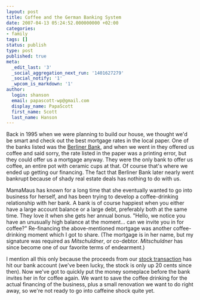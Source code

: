 ```yaml
---
layout: post
title: Coffee and the German Banking System
date: 2007-04-13 05:24:52.000000000 +02:00
categories:
- family
tags: []
status: publish
type: post
published: true
meta:
  _edit_last: '3'
  _social_aggregation_next_run: '1401627279'
  _social_notify: '1'
  _wpcom_is_markdown: '1'
author:
  login: shanson
  email: papascott-wp@gmail.com
  display_name: PapaScott
  first_name: Scott
  last_name: Hanson
---
```

<p>Back in 1995 when we were planning to build our house, we thought we'd be smart and check out the best mortgage rates in the local paper. One of the banks listed was the <a href="http://www.berliner-bank.de/">Berliner Bank</a>, and when we went in they offered us coffee and said sorry, the rate listed in the paper was a printing error, but they could offer us a mortgage anyway. They were the only bank to offer us coffee, an entire pot with ceramic cups at that. Of course that's where we ended up getting our financing. The fact that Berliner Bank later nearly went bankrupt because of shady real estate deals has nothing to do with us.</p>
<p>MamaMaus has known for a long time that she eventually wanted to go into business for herself, and has been trying to develop a coffee-drinking relationship with her bank. A bank is of course happiest when you either have a large account balance or a large debt, preferably both at the same time. They love it when she gets her annual bonus. "Hello, we notice you have an unusually high balance at the moment... can we invite you in for coffee?" Re-financing the above-mentioned mortgage was another coffee-drinking moment which I got to share. (The mortgage is in her name, but my signature was required as <em>Mitschuldner</em>, or co-debtor. <em>Mitschuldner</em> has since become one of our favorite terms of endearment.)</p>
<p>I mention all this only because the proceeds from our <a href="https://www.papascott.de/archives/2007/04/10/dreams-for-sale-4645/">stock transaction</a> has hit our bank account (we've been lucky, the stock is only up 20 cents since then). Now we've got to quickly put the money someplace before the bank invites her in for coffee again. We want to save the coffee drinking for the actual financing of the business, plus a small renovation we want to do right away, so we're not ready to go into caffeine shock quite yet.</p>
